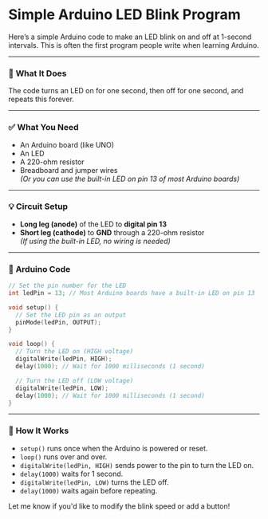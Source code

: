 # Simple Arduino LED Blink Program

Here’s a simple Arduino code to make an LED blink on and off at 1-second intervals. This is often the first program people write when learning Arduino.

---

### 🧠 **What It Does**

The code turns an LED on for one second, then off for one second, and repeats this forever.

---

### ✅ **What You Need**

* An Arduino board (like UNO)
* An LED
* A 220-ohm resistor
* Breadboard and jumper wires  
  *(Or you can use the built-in LED on pin 13 of most Arduino boards)*

---

### 💡 **Circuit Setup**

* **Long leg (anode)** of the LED to **digital pin 13**
* **Short leg (cathode)** to **GND** through a 220-ohm resistor  
  *(If using the built-in LED, no wiring is needed)*

---

### 🧾 **Arduino Code**

```cpp
// Set the pin number for the LED
int ledPin = 13; // Most Arduino boards have a built-in LED on pin 13

void setup() {
  // Set the LED pin as an output
  pinMode(ledPin, OUTPUT);
}

void loop() {
  // Turn the LED on (HIGH voltage)
  digitalWrite(ledPin, HIGH);
  delay(1000); // Wait for 1000 milliseconds (1 second)

  // Turn the LED off (LOW voltage)
  digitalWrite(ledPin, LOW);
  delay(1000); // Wait for 1000 milliseconds (1 second)
}
```

---

### 🧪 **How It Works**

* `setup()` runs once when the Arduino is powered or reset.
* `loop()` runs over and over.
* `digitalWrite(ledPin, HIGH)` sends power to the pin to turn the LED on.
* `delay(1000)` waits for 1 second.
* `digitalWrite(ledPin, LOW)` turns the LED off.
* `delay(1000)` waits again before repeating.

Let me know if you'd like to modify the blink speed or add a button!

